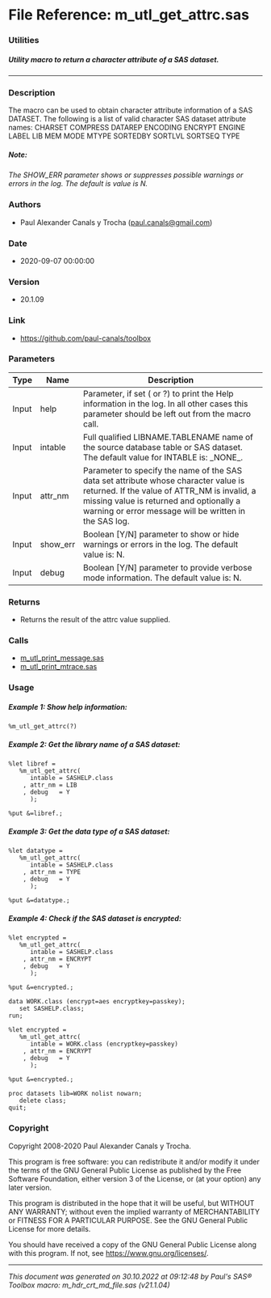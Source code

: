 # File Reference: m_utl_get_attrc.sas

### Utilities

##### Utility macro to return a character attribute of a SAS dataset.

***

### Description
The macro can be used to obtain character attribute information of a SAS DATASET. The following is a list of valid character SAS dataset attribute names:
 CHARSET
 COMPRESS
 DATAREP
 ENCODING
 ENCRYPT
 ENGINE
 LABEL
 LIB
 MEM
 MODE
 MTYPE
 SORTEDBY
 SORTLVL
 SORTSEQ
 TYPE


##### *Note:*
*The SHOW_ERR parameter shows or suppresses possible warnings or errors in the log. The default is value is N.*

### Authors
* Paul Alexander Canals y Trocha (paul.canals@gmail.com)

### Date
* 2020-09-07 00:00:00

### Version
* 20.1.09

### Link
* https://github.com/paul-canals/toolbox

### Parameters
| Type | Name | Description |
| ---- | ---- | ----------- |
| Input | help | Parameter, if set ( or ?) to print the Help information in the log. In all other cases this parameter should be left out from the macro call. |
| Input | intable | Full qualified LIBNAME.TABLENAME name of the source database table or SAS dataset. The default value for INTABLE is: \_NONE\_. |
| Input | attr_nm | Parameter to specify the name of the SAS data set attribute whose character value is returned. If the value of ATTR_NM is invalid, a missing value is returned and optionally a warning or error message will be written in the SAS log. |
| Input | show_err | Boolean [Y/N] parameter to show or hide warnings or errors in the log. The default value is: N. |
| Input | debug | Boolean [Y/N] parameter to provide verbose mode information. The default value is: N. |

### Returns
* Returns the result of the attrc value supplied.

### Calls
* [m_utl_print_message.sas](m_utl_print_message.md)
* [m_utl_print_mtrace.sas](m_utl_print_mtrace.md)

### Usage

##### Example 1: Show help information:
```sas
%m_utl_get_attrc(?)
```

##### Example 2: Get the library name of a SAS dataset:
```sas
%let libref =
   %m_utl_get_attrc(
      intable = SASHELP.class
    , attr_nm = LIB
    , debug   = Y
      );

%put &=libref.;

```

##### Example 3: Get the data type of a SAS dataset:
```sas
%let datatype =
   %m_utl_get_attrc(
      intable = SASHELP.class
    , attr_nm = TYPE
    , debug   = Y
      );

%put &=datatype.;

```

##### Example 4: Check if the SAS dataset is encrypted:
```sas
%let encrypted =
   %m_utl_get_attrc(
      intable = SASHELP.class
    , attr_nm = ENCRYPT
    , debug   = Y
      );

%put &=encrypted.;

data WORK.class (encrypt=aes encryptkey=passkey);
   set SASHELP.class;
run;

%let encrypted =
   %m_utl_get_attrc(
      intable = WORK.class (encryptkey=passkey)
    , attr_nm = ENCRYPT
    , debug   = Y
      );

%put &=encrypted.;

proc datasets lib=WORK nolist nowarn;
   delete class;
quit;

```

### Copyright
Copyright 2008-2020 Paul Alexander Canals y Trocha. 
 
This program is free software: you can redistribute it and/or modify 
it under the terms of the GNU General Public License as published by 
the Free Software Foundation, either version 3 of the License, or 
(at your option) any later version. 
 
This program is distributed in the hope that it will be useful, 
but WITHOUT ANY WARRANTY; without even the implied warranty of 
MERCHANTABILITY or FITNESS FOR A PARTICULAR PURPOSE. See the 
GNU General Public License for more details. 
 
You should have received a copy of the GNU General Public License 
along with this program. If not, see <https://www.gnu.org/licenses/>. 


***
*This document was generated on 30.10.2022 at 09:12:48  by Paul's SAS&reg; Toolbox macro: m_hdr_crt_md_file.sas (v21.1.04)*
